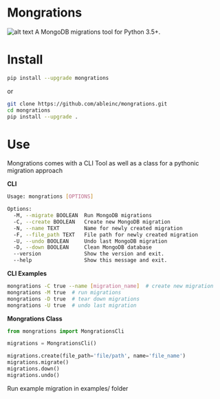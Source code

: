 # Mongrations
![alt text](https://img.icons8.com/ios/50/000000/database-restore.png "Mongrations Logo")
A MongoDB migrations tool for Python 3.5+.

# Install
```bash
pip install --upgrade mongrations
```
or
```bash
git clone https://github.com/ableinc/mongrations.git
cd mongrations
pip install --upgrade .
```

# Use
Mongrations comes with a CLI Tool as well as a class for a pythonic migration approach

**CLI**
```bash
Usage: mongrations [OPTIONS]

Options:
  -M, --migrate BOOLEAN  Run MongoDB migrations
  -C, --create BOOLEAN   Create new MongoDB migration
  -N, --name TEXT        Name for newly created migration
  -F, --file_path TEXT   File path for newly created migration
  -U, --undo BOOLEAN     Undo last MongoDB migration
  -D, --down BOOLEAN     Clean MongoDB database
  --version              Show the version and exit.
  --help                 Show this message and exit.
```
**CLI Examples**
```bash
mongrations -C true --name [migration_name]  # create new migration
mongrations -M true  # run migrations
mongrations -D true  # tear down migrations
mongrations -U true  # undo last migration
```

**Mongrations Class**
```python
from mongrations import MongrationsCli

migrations = MongrationsCli()

migrations.create(file_path='file/path', name='file_name')
migrations.migrate()
migrations.down()
migrations.undo()
```
Run example migration in examples/ folder